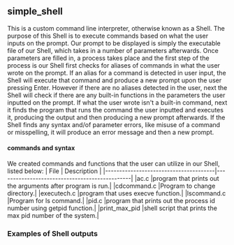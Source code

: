 ## simple_shell

This is a custom command line interpreter, otherwise known as a Shell. The purpose of this Shell is to execute commands based on what the user inputs on the prompt. Our prompt to be displayed is simply the executable file of our
Shell, which takes in a number of parameters afterwards.
Once parameters are filled in, a process takes place and the first step of the process is our Shell first checks for aliases of commands in what the user wrote on the prompt.
If an alias for a command is detected in user input, the Shell will execute that command and produce a new prompt upon the user pressing Enter.
However if there are no aliases detected in the user, next the Shell will check if there are any built-in functions in the parameters the user inputted on the prompt.
If what the user wrote isn't a built-in command, next it finds the program that runs the command the user inputted and executes it, producing the output
and then producing a new prompt afterwards.
If the Shell finds any syntax and/of parameter errors, like misuse of a command or misspelling, it will produce an error message and then a new prompt.

#### commands and syntax

We created commands and functions that the user can utilize in our Shell, listed below:
| File					| Description					|
|---------------------------------------|-----------------------------------------------|
|ac.c					|program that prints out the arguments after program is run.|
|cdcommand.c				|Program to change directory.|
|executech.c				|program that uses execve function.|
|lscommand.c				|Program for ls command.|
|pid.c					|program that prints out the process id number using getpid function.|
|print_max_pid				|shell script that prints the max pid number of the system.|

### Examples of Shell outputs
